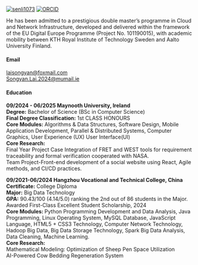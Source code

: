 [![senli1073](https://img.shields.io/badge/SongyanLai-github-blue?logo=github)](https://github.com/SongyanLai)
[![ORCID](https://img.shields.io/badge/ORCID-0009--0002--3109--5068-green?logo=orcid)](https://orcid.org/0009-0002-3109-5068)

He has been admitted to a prestigious double master’s programme in Cloud and Network Infrastructure, developed and delivered within the framework of the EU Digital Europe Programme (Project No. 101190015), with academic mobility between KTH Royal Institute of Technology Sweden and Aalto University Finland.

#### Email

laisongyan@foxmail.com\
Songyan.Lai.2024@mumail.ie

#### Education

<strong>09/2024 - 06/2025 Maynooth University, Ireland</strong> \
<strong>Degree:</strong> Bachelor of Science (BSc in Computer Science)\
<strong>Final Degree Classification:</strong> 1st CLASS HONOURS\
<strong>Core Modules: </strong>Algorithms & Data Structures, Software Design, Mobile Application Development, Parallel & Distributed Systems, Computer Graphics, User Experience (UX) User Interface(UI)\
<strong>Core Research:</strong>\
Final Year Project Case Integration of FRET and WEST tools for requirement traceability and formal verification cooperated with NASA.\
Team Project-Front-end development of a social website using React, Agile methods, and CI/CD practices.

<strong>09/2021-06/2024 Hangzhou Vocational and Technical College, China</strong>\
<strong>Certificate:</strong> College Diploma\
<strong>Major:</strong> Big Data Technology\
<strong>GPA:</strong> 90.43/100 (4.14/5.0) ranking the 2nd out of 86 students in the Major. Awarded First-Class Excellent Student Scholarship, 2024\
<strong>Core Modules: </strong>Python Programming Development and Data Analysis, Java Programming, Linux Operating System, MySQL Database, JavaScript Language, HTML5 + CSS3 Technology, Computer Network Technology, Hadoop Big Data, Big Data Storage Technology, Spark Big Data Analysis, Data Cleaning, Machine Learning.\
<strong>Core Research:</strong>\
Mathematical Modeling: Optimization of Sheep Pen Space Utilization\
AI-Powered Cow Bedding Regeneration System

<!-- #### Current Research Direction

Formal Verification -->
